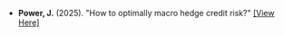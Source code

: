 - <strong>Power, J.</strong> (2025). "How to optimally macro hedge credit risk?" <a href="/contents/papers/credit_macro_hedging.pdf" target="_blank">[View Here]</a>
